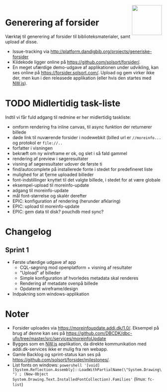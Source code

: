 <img src=https://forsider.solsort.com/icon.png width=96 height=96 align=right>

# Generering af forsider

Værktøj til generering af forsider til biblioteksmaterialer, samt upload af disse.

- Issue-tracking via <http://platform.dandigbib.org/projects/generiske-forsider>
- Kildekode ligger online på <https://github.com/solsort/forsider/>.
- En meget ufærdige demo-udgave af applikationen under udvikling, kan ses online på <https://forsider.solsort.com/>. Upload og gem virker ikke der, men kun i den releasede applikation (eller hvis den startes med [NW.js](https://nwjs.io)).

# TODO Midlertidig task-liste 

Indtil vi får fuld adgang til redmine er her midlertidig taskliste:

- omform rendering fra inline canvas, til async funktion der returnerer billede
- døde link til nuværende forsider i nodewebkit (billed url er `//moreinfo...` og protokol er `file://..`
- forfatter i visningen
- bekræft om ny wireframe er ok, og slet i så fald gammel
- rendering af preview i søgeresultater
- visning af søgeresultater udover de første ti
- find/autocomplete på installerede fonte i stedet for predefineret liste
- mulighed for at fjerne uploaded billeder
- font-indstillinger knyttet til det valgte billede, i stedet for at være globale
- eksempel-upload til moreinfo-update
- adgang til moreinfo-update
- mål font-størrelse og skalér derefter
- EPIC: konfiguration af rendering (herunder afklaring)
- EPIC: upload til moreinfo-update
- EPIC: gem data til disk? pouchdb med sync?

# Changelog

## Sprint 1

- Første ufærdige udgave af app
  - CQL-søgning mod openplatform + visning af resultater
  - "Upload" af billeder
  - Simple konfiguration af hvorledes metadata skal renderes
  - Rendering af metadate ovenpå billede
  - Opdateret wireframe/design
- Indpakning som windows-applikation


# Noter

- Forsider uploades via <https://moreinfoupdate.addi.dk/1.0/>. Eksempel på brug af denne kan ses på <https://github.com/DBCDK/dbc-ufo/tree/master/src/services/moreinfoUpdate>
- Bygges som en [NW.js](https://nwjs.io) applikation, da direkte kommunikation med addi.dk-services ikke er mulig fra ren webapp.
- Gamle Backlog og sprint-status kan ses på <https://github.com/solsort/forsider/milestones/>.
- List fonts on windows: `powershell '[void] [System.Reflection.Assembly]::LoadWithPartialName(\"System.Drawing\") ; (New-Object System.Drawing.Text.InstalledFontCollection).Families'` (linux: `fc-list`)


